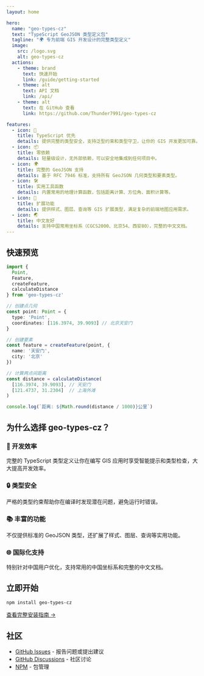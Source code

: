 ```yaml
---
layout: home

hero:
  name: "geo-types-cz"
  text: "TypeScript GeoJSON 类型定义包"
  tagline: "🌍 专为前端 GIS 开发设计的完整类型定义"
  image:
    src: /logo.svg
    alt: geo-types-cz
  actions:
    - theme: brand
      text: 快速开始
      link: /guide/getting-started
    - theme: alt
      text: API 文档
      link: /api/
    - theme: alt
      text: 在 GitHub 查看
      link: https://github.com/Thunder7991/geo-types-cz

features:
  - icon: 🎯
    title: TypeScript 优先
    details: 提供完整的类型安全，支持泛型约束和类型守卫，让你的 GIS 开发更加可靠。
  - icon: 📦
    title: 零依赖
    details: 轻量级设计，无外部依赖，可以安全地集成到任何项目中。
  - icon: 🌍
    title: 完整的 GeoJSON 支持
    details: 基于 RFC 7946 标准，支持所有 GeoJSON 几何类型和要素类型。
  - icon: 🛠️
    title: 实用工具函数
    details: 内置常用的地理计算函数，包括距离计算、方位角、面积计算等。
  - icon: 🎨
    title: 扩展功能
    details: 提供样式、图层、查询等 GIS 扩展类型，满足复杂的前端地图应用需求。
  - icon: 🌏
    title: 中文友好
    details: 支持中国常用坐标系（CGCS2000、北京54、西安80），完整的中文文档。
---
```


## 快速预览

```typescript
import { 
  Point, 
  Feature, 
  createFeature, 
  calculateDistance 
} from 'geo-types-cz'

// 创建点几何
const point: Point = {
  type: 'Point',
  coordinates: [116.3974, 39.9093] // 北京天安门
}

// 创建要素
const feature = createFeature(point, {
  name: '天安门',
  city: '北京'
})

// 计算两点间距离
const distance = calculateDistance(
  [116.3974, 39.9093], // 天安门
  [121.4737, 31.2304]  // 上海外滩
)

console.log(`距离: ${Math.round(distance / 1000)}公里`)
```

## 为什么选择 geo-types-cz？

### 🚀 开发效率

完整的 TypeScript 类型定义让你在编写 GIS 应用时享受智能提示和类型检查，大大提高开发效率。

### 🔒 类型安全

严格的类型约束帮助你在编译时发现潜在问题，避免运行时错误。

### 📚 丰富的功能

不仅提供标准的 GeoJSON 类型，还扩展了样式、图层、查询等实用功能。

### 🌐 国际化支持

特别针对中国用户优化，支持常用的中国坐标系和完整的中文文档。

## 立即开始

```bash
npm install geo-types-cz
```

[查看完整安装指南 →](/guide/installation)

## 社区

- [GitHub Issues](https://github.com/Thunder7991/geo-types-cz/issues) - 报告问题或提出建议
- [GitHub Discussions](https://github.com/Thunder7991/geo-types-cz/discussions) - 社区讨论
- [NPM](https://www.npmjs.com/package/geo-types-cz) - 包管理